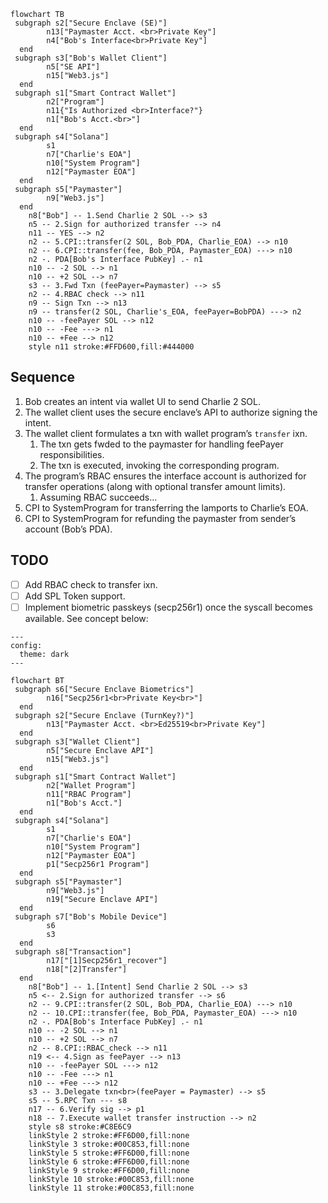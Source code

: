 ```mermaid
flowchart TB
 subgraph s2["Secure Enclave (SE)"]
        n13["Paymaster Acct. <br>Private Key"]
        n4["Bob's Interface<br>Private Key"]
  end
 subgraph s3["Bob's Wallet Client"]
        n5["SE API"]
        n15["Web3.js"]
  end
 subgraph s1["Smart Contract Wallet"]
        n2["Program"]
        n11{"Is Authorized <br>Interface?"}
        n1["Bob's Acct.<br>"]
  end
 subgraph s4["Solana"]
        s1
        n7["Charlie's EOA"]
        n10["System Program"]
        n12["Paymaster EOA"]
  end
 subgraph s5["Paymaster"]
        n9["Web3.js"]
  end
    n8["Bob"] -- 1.Send Charlie 2 SOL --> s3
    n5 -- 2.Sign for authorized transfer --> n4
    n11 -- YES --> n2
    n2 -- 5.CPI::transfer(2 SOL, Bob_PDA, Charlie_EOA) --> n10
    n2 -- 6.CPI::transfer(fee, Bob_PDA, Paymaster_EOA) ---> n10
    n2 -. PDA[Bob's Interface PubKey] .- n1
    n10 -- -2 SOL --> n1
    n10 -- +2 SOL --> n7
    s3 -- 3.Fwd Txn (feePayer=Paymaster) --> s5
    n2 -- 4.RBAC check --> n11
    n9 -- Sign Txn --> n13
    n9 -- transfer(2 SOL, Charlie's_EOA, feePayer=BobPDA) ---> n2
    n10 -- -feePayer SOL --> n12
    n10 -- -Fee ---> n1
    n10 -- +Fee --> n12
    style n11 stroke:#FFD600,fill:#444000
```
## Sequence

1. Bob creates an intent via wallet UI to send Charlie 2 SOL.
2. The wallet client uses the secure enclave’s API to authorize signing the intent.
3. The wallet client formulates a txn with wallet program’s `transfer` ixn. 
    1. The txn gets fwded to the paymaster for handling feePayer responsibilities. 
    2. The txn is executed, invoking the corresponding program. 
4. The program’s RBAC ensures the interface account is authorized for transfer operations (along with optional transfer amount limits).
    1. Assuming RBAC succeeds…
5. CPI to SystemProgram for transferring the lamports to Charlie’s EOA.
6. CPI to SystemProgram for refunding the paymaster from sender’s account (Bob’s PDA).

## TODO
- [ ] Add RBAC check to transfer ixn.  
- [ ] Add SPL Token support.
- [ ] Implement biometric passkeys (secp256r1) once the syscall becomes available. See concept below:
```mermaid
---
config:
  theme: dark
---

flowchart BT
 subgraph s6["Secure Enclave Biometrics"]
        n16["Secp256r1<br>Private Key<br>"]
  end
 subgraph s2["Secure Enclave (TurnKey?)"]
        n13["Paymaster Acct. <br>Ed25519<br>Private Key"]
  end
 subgraph s3["Wallet Client"]
        n5["Secure Enclave API"]
        n15["Web3.js"]
  end
 subgraph s1["Smart Contract Wallet"]
        n2["Wallet Program"]
        n11["RBAC Program"]
        n1["Bob's Acct."]
  end
 subgraph s4["Solana"]
        s1
        n7["Charlie's EOA"]
        n10["System Program"]
        n12["Paymaster EOA"]
        p1["Secp256r1 Program"]
  end
 subgraph s5["Paymaster"]
        n9["Web3.js"]
        n19["Secure Enclave API"]
  end
 subgraph s7["Bob's Mobile Device"]
        s6
        s3
  end
 subgraph s8["Transaction"]
        n17["[1]Secp256r1_recover"]
        n18["[2]Transfer"]
  end
    n8["Bob"] -- 1.[Intent] Send Charlie 2 SOL --> s3
    n5 <-- 2.Sign for authorized transfer --> s6
    n2 -- 9.CPI::transfer(2 SOL, Bob_PDA, Charlie_EOA) ---> n10
    n2 -- 10.CPI::transfer(fee, Bob_PDA, Paymaster_EOA) ---> n10
    n2 -. PDA[Bob's Interface PubKey] .- n1
    n10 -- -2 SOL --> n1
    n10 -- +2 SOL --> n7
    n2 -- 8.CPI::RBAC_check --> n11
    n19 <-- 4.Sign as feePayer --> n13
    n10 -- -feePayer SOL ---> n12
    n10 -- -Fee ---> n1
    n10 -- +Fee ---> n12
    s3 -- 3.Delegate txn<br>(feePayer = Paymaster) --> s5
    s5 -- 5.RPC Txn --- s8
    n17 -- 6.Verify sig --> p1
    n18 -- 7.Execute wallet transfer instruction --> n2
    style s8 stroke:#C8E6C9
    linkStyle 2 stroke:#FF6D00,fill:none
    linkStyle 3 stroke:#00C853,fill:none
    linkStyle 5 stroke:#FF6D00,fill:none
    linkStyle 6 stroke:#FF6D00,fill:none
    linkStyle 9 stroke:#FF6D00,fill:none
    linkStyle 10 stroke:#00C853,fill:none
    linkStyle 11 stroke:#00C853,fill:none
```

